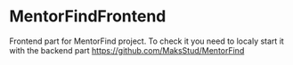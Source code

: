 # MentorFindFrontend
Frontend part for MentorFind project. To check it you need to localy start it with the backend part https://github.com/MaksStud/MentorFind
